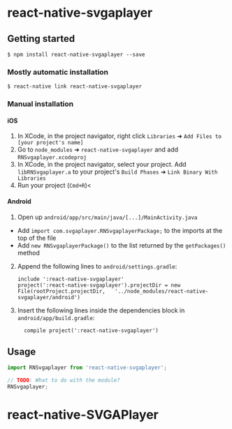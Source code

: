 
# react-native-svgaplayer

## Getting started

`$ npm install react-native-svgaplayer --save`

### Mostly automatic installation

`$ react-native link react-native-svgaplayer`

### Manual installation


#### iOS

1. In XCode, in the project navigator, right click `Libraries` ➜ `Add Files to [your project's name]`
2. Go to `node_modules` ➜ `react-native-svgaplayer` and add `RNSvgaplayer.xcodeproj`
3. In XCode, in the project navigator, select your project. Add `libRNSvgaplayer.a` to your project's `Build Phases` ➜ `Link Binary With Libraries`
4. Run your project (`Cmd+R`)<

#### Android

1. Open up `android/app/src/main/java/[...]/MainActivity.java`
  - Add `import com.svgaplayer.RNSvgaplayerPackage;` to the imports at the top of the file
  - Add `new RNSvgaplayerPackage()` to the list returned by the `getPackages()` method
2. Append the following lines to `android/settings.gradle`:
  	```
  	include ':react-native-svgaplayer'
  	project(':react-native-svgaplayer').projectDir = new File(rootProject.projectDir, 	'../node_modules/react-native-svgaplayer/android')
  	```
3. Insert the following lines inside the dependencies block in `android/app/build.gradle`:
  	```
      compile project(':react-native-svgaplayer')
  	```


## Usage
```javascript
import RNSvgaplayer from 'react-native-svgaplayer';

// TODO: What to do with the module?
RNSvgaplayer;
```
  # react-native-SVGAPlayer
